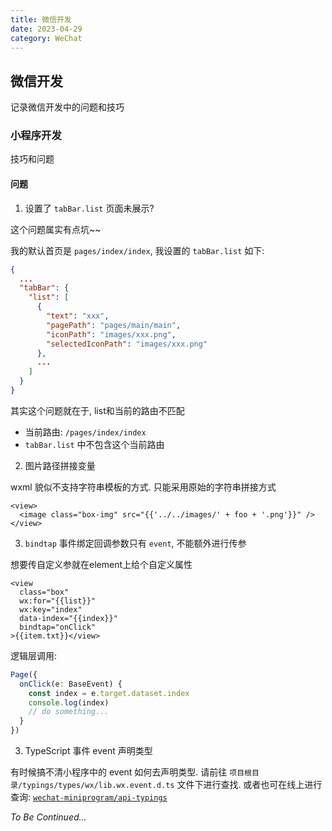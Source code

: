 ```yaml
---
title: 微信开发
date: 2023-04-29
category: WeChat
---
```


## 微信开发

记录微信开发中的问题和技巧

### 小程序开发

技巧和问题

#### 问题

1. 设置了 `tabBar.list` 页面未展示?

这个问题属实有点坑~~

我的默认首页是 `pages/index/index`, 我设置的 `tabBar.list` 如下:

```json
{
  ...
  "tabBar": {
    "list": [
      {
        "text": "xxx",
        "pagePath": "pages/main/main",
        "iconPath": "images/xxx.png",
        "selectedIconPath": "images/xxx.png"
      },
      ...
    ]
  }
}
```

其实这个问题就在于, list和当前的路由不匹配

- 当前路由: `/pages/index/index`
- `tabBar.list` 中不包含这个当前路由

2. 图片路径拼接变量

wxml 貌似不支持字符串模板的方式. 只能采用原始的字符串拼接方式

```wxml
<view>
  <image class="box-img" src="{{'../../images/' + foo + '.png'}}" />
</view>
```

3. `bindtap` 事件绑定回调参数只有 `event`, 不能额外进行传参

想要传自定义参就在element上给个自定义属性

```wxml
<view
  class="box"
  wx:for="{{list}}"
  wx:key="index"
  data-index="{{index}}"
  bindtap="onClick"
>{{item.txt}}</view>
```

逻辑层调用:

```ts
Page({
  onClick(e: BaseEvent) {
    const index = e.target.dataset.index
    console.log(index)
    // do something...
  }
})
```

3. TypeScript 事件 event 声明类型

有时候搞不清小程序中的 event 如何去声明类型. 请前往 `项目根目录/typings/types/wx/lib.wx.event.d.ts` 文件下进行查找. 或者也可在线上进行查询: [`wechat-miniprogram/api-typings`](https://github.com/wechat-miniprogram/api-typings/blob/master/types/wx/lib.wx.event.d.ts)

*To Be Continued...*
